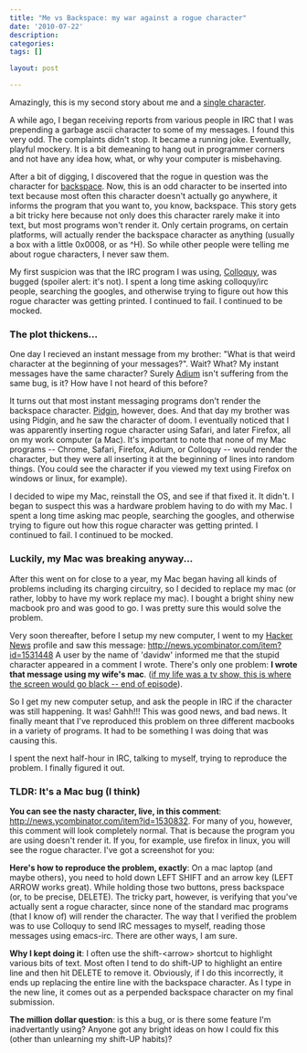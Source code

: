 ```yaml
---
title: "Me vs Backspace: my war against a rogue character"
date: '2010-07-22'
description:
categories:
tags: []

layout: post

---
```

Amazingly, this is my second story about me and a <a href="http://lbrandy.com/blog/2009/11/the-8-hour-journey-to-a-single-character/">single character</a>.

A while ago, I began receiving reports from various people in IRC that I was prepending a garbage ascii character to some of my messages. I found this very odd. The complaints didn't stop. It became a running joke. Eventually, playful mockery. It is a bit demeaning to hang out in programmer corners and not have any idea how, what, or why your computer is misbehaving.

After a bit of digging, I discovered that the rogue in question was the character for <a href="http://www.fileformat.info/info/unicode/char/0008/index.htm">backspace</a>. Now, this is an odd character to be inserted into text because most often this character doesn't actually go anywhere, it informs the program that you want to, you know, backspace. This story gets a bit tricky here because not only does this character rarely make it into text, but most programs won't render it. Only certain programs, on certain platforms, will actually render the backspace character as anything (usually a box with a little 0x0008, or as ^H). So while other people were telling me about rogue characters, I never saw them.

My first suspicion was that the IRC program I was using, <a href="http://colloquy.info/">Colloquy</a>, was bugged (spoiler alert: it's not). I spent a long time asking colloquy/irc people, searching the googles, and otherwise trying to figure out how this rogue character was getting printed. I continued to fail. I continued to be mocked.
<h3>The plot thickens...</h3>
One day I recieved an instant message from my brother: "What is that weird character at the beginning of your messages?". Wait? What? My instant messages have the same character? Surely <a href="http://adium.im/">Adium</a> isn't suffering from the same bug, is it? How have I not heard of this before?

It turns out that most instant messaging programs don't render the backspace character. <a href="http://www.pidgin.im/">Pidgin</a>, however, does. And that day my brother was using Pidgin, and he saw the character of doom. I eventually noticed that I was apparently inserting rogue character using Safari, and later Firefox, all on my work computer (a Mac). It's important to note that none of my Mac programs -- Chrome, Safari, Firefox, Adium, or Colloquy -- would render the character, but they were all inserting it at the beginning of lines into random things. (You could see the character if you viewed my text using Firefox on windows or linux, for example).

I decided to wipe my Mac, reinstall the OS, and see if that fixed it. It didn't. I began to suspect this was a hardware problem having to do with my Mac. I spent a long time asking mac people, searching the googles, and otherwise trying to figure out how this rogue character was getting printed. I continued to fail. I continued to be mocked.
<h3>Luckily, my Mac was breaking anyway...</h3>
After this went on for close to a year, my Mac began having all kinds of problems including its charging circuitry, so I decided to replace my mac (or rather, lobby to have my work replace my mac). I bought a bright shiny new macbook pro and was good to go. I was pretty sure this would solve the problem.

Very soon thereafter, before I setup my new computer, I went to my <a href="http://news.ycombinator.com/">Hacker News</a> profile and saw this message: <a href="http://news.ycombinator.com/item?id=1531448">http://news.ycombinator.com/item?id=1531448</a> A user by the name of 'davidw' informed me that the stupid character appeared in a comment I wrote. There's only one problem: <strong>I wrote that message using my wife's mac</strong>. (<a href="http://www.youtube.com/watch?v=RSn0A7Kw5oI">if my life was a tv show, this is where the screen would go black -- end of episode</a>).

So I get my new computer setup, and ask the people in IRC if the character was still happening. It was! Gahh!!! This was good news, and bad news. It finally meant that I've reproduced this problem on three different macbooks in a variety of programs. It had to be something I was doing that was causing this.

I spent the next half-hour in IRC, talking to myself, trying to reproduce the problem. I finally figured it out.
<h3>TLDR: It's a Mac bug (I think)</h3>
<strong>You can see the nasty character, live, in this comment</strong>: <a href="http://news.ycombinator.com/item?id=1530832">http://news.ycombinator.com/item?id=1530832</a>. For many of you, however, this comment will look completely normal. That is because the program you are using doesn't render it. If you, for example, use firefox in linux, you will see the rogue character. I've got a screenshot for you:

<img src="http://imgur.com/QZ4rk.png" alt="" />

<strong>Here's how to reproduce the problem, exactly</strong>: On a mac laptop (and maybe others), you need to hold down LEFT SHIFT and an arrow key (LEFT ARROW works great). While holding those two buttons, press backspace (or, to be precise, DELETE). The tricky part, however, is verifying that you've actually sent a rogue character, since none of the standard mac programs (that I know of) will render the character. The way that I verified the problem was to use Colloquy to send IRC messages to myself, reading those messages using emacs-irc. There are other ways, I am sure.

<strong>Why I kept doing it</strong>:  I often use the shift-&lt;arrow&gt; shortcut to highlight various bits of text. Most often I tend to do shift-UP to highlight an entire line and then hit DELETE to remove it. Obviously, if I do this incorrectly, it ends up replacing the entire line with the backspace character. As I type in the new line, it comes out as a perpended backspace character on my final submission.

<strong>The million dollar question</strong>: is this a bug, or is there some feature I'm inadvertantly using? Anyone got any bright ideas on how I could fix this (other than unlearning my shift-UP habits)?